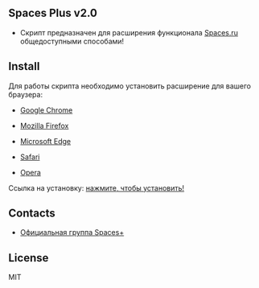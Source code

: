 ## Spaces Plus v2.0

- Скрипт предназначен для расширения функционала [Spaces.ru](http://spaces.ru) общедоступными способами!

## Install

Для работы скрипта необходимо установить расширение для вашего браузера:

- [Google Chrome](https://chrome.google.com/webstore/detail/tampermonkey/dhdgffkkebhmkfjojejmpbldmpobfkfo)

- [Mozilla Firefox](https://addons.mozilla.org/ru/firefox/addon/greasemonkey/)

- [Microsoft Edge](https://www.microsoft.com/store/p/tampermonkey/9nblggh5162s)

- [Safari](http://tampermonkey.net/?browser=safari)

- [Opera](https://addons.opera.com/ru/extensions/details/tampermonkey-beta/)

Ccылка на установку: [нажмите, чтобы установить!](https://crashmax-off.github.io/spaces_plus/spaces_plus.user.js)

## Contacts

- [Официальная группа Spaces+](http://spaces.ru/comm/show/?address=Extension "Баги и предложения")

## License

MIT
